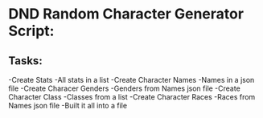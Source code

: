 # DND Random Character Generator Script:
## Tasks:
  -Create Stats
    -All stats in a list
  -Create Character Names
    -Names in a json file
  -Create Characer Genders
    -Genders from Names json file
  -Create Character Class
    -Classes from a list
  -Create Character Races
    -Races from Names json file
  -Built it all into a file
